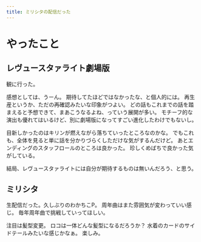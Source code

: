 ```yaml
---
title: ミリシタの配信だった
---
```


# やったこと

## レヴュースタァライト劇場版

観に行った。

感想としては、うーん。
期待してたほどではなかったな、と個人的には。
再生産というか、ただの再確認みたいな印象がつよい。
どの話もこれまでの話を踏まえると予想できて、まあこうなるよね、っていう展開が多い。
モチーフ的な演出も優れてはいるけど、別に劇場版になってすごい進化したわけでもないし。

目新しかったのはキリンが燃えながら落ちていったところなのかな。
でもこれも、全体を見ると単に話を分かりづらくしただけな気がするんだけど。
あとエンディングのスタッフロールのところは良かった。
珍しくめばちで良かった気がしている。

結局、レヴュースタァライトには自分が期待するものは無いんだろう、と思う。

## ミリシタ

生配信だった。久しぶりのわかちこP。
周年曲はまた雰囲気が変わっていい感じ。
毎年周年曲で挑戦していってほしい。

注目は髪型変更。
ロコは一体どんな髪型になるだろうか？
水着のカードのサイドテールみたいな感じかなぁ。
楽しみ。
